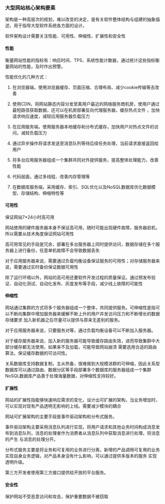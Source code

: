 ### 大型网站核心架构要素

架构是一种高层次的规划，难以改变的决定，是有关软件整体结构与组建的抽象描述，用于指导大型软件系统各方面的设计。

软件架构设计需要关注性能、可用性、伸缩性、扩展性和安全性


#### 性能

衡量网站性能的指标有：响应时间、TPS、系统性能计数器，通过统计这些指标衡量网站的性能，及时作出预警。

性能优化的几种方式：

1. 在浏览器端，使用浏览器缓存、页面压缩、合理布局、减少cookie传输等去改善

2. 使用CDN，将网站静态内容分发至离用户最近的网络服务商机房，使用户通过最短路径获取数据，还可以在机房部署反向代理服务器，缓存热点文件
，加快请求响应速度，减轻应用服务器负载压力

3. 在应用服务端，使用服务器本地缓存和分布式缓存，加快用户对热点文件的访问，减轻负载压力

4. 通过异步操作将请求发送至消息队列等待后续任务处理，当前请求直接返回给用户

5. 将多台应用服务器组成一个集群共同对外提供服务，提高整体处理能力，改善性能

6. 代码层面，通过多线程、改善内存管理等

7. 在数据库服务端，采用缓存、索引、SQL优化以及NoSQL数据库优化数据模型、存储结构、伸缩特性等


#### 可用性

保证网站7*24小时高可用

网站使用的硬件服务器本身不保证高可用，随时可能出现硬件故障，服务器宕机，所以需要从技术角度保证网站可用性

高可用常见的手段是冗余，部署在多台服务器上同时提供访问，数据存储在多个服务器上进行备份，任意单机故障不会导致数据丢失

对于应用服务器来说，需要通过负载均衡设备保证服务的可用性；对存储服务器来说，需要通过实时备份保证数据可用性

除了运行环境以外，网站的高可用还要软件开发过程的质量保证。通过预发布验证、自动化测试、自动化发布、灰度发布等手段，减少线上故障的可能性


#### 伸缩性

网站通过集群的方式将多个服务器组成一个整体，共同提供服务。可伸缩性是指可以不断向集群中增加服务器来缓解不断上升的用户并发访问压力和不断增长的数据存储要求
加入新机器之后尽量可以提供与原来无差别的服务。

对于应用服务器来说，只要服务对等，通过负载均衡设备可以不断加入服务器。

对于缓存服务器来说，加入新的服务器可能导致缓存路由失效，进而导致集群中大部分缓存都无法使用，如果来不及加载，可能导致网站崩溃
需要选用合适的路由算法，保证缓存数据的可访问性。

关系数据库支持数据复制，主从热备，很难做到大规模进群的可伸缩，因此关系型数据库可以通过路由、数据分区等手段部署多个数据库的服务器组成一个集群
NoSQL数据库产品善于处理海量数据，对伸缩性支持较好。



#### 扩展性

网站的扩展性指能够快速响应需求的变化，设计出可扩展的架构，当业务增加时，可以实现对现有产品透明无影响的上线。需要减少模块的耦合

网站可扩展架构的主要手段是事件驱动架构和分布式服务。

事件驱动架构主要采用消息队列进行实现，将用户请求和其他业务时间构成消息发布到消息队列，消息的处理者作为消费者从消息队列中获取消息进行处理，将消息的产生
与消息的处理分开。

分布式服务主要是将业务和可复用的业务进行分离，新增的产品调用可复用的业务实现自身业务逻辑，对产品本身没有什么影响，可以通过提供多版本的服务
实现透明升级。

第三方开发者使用第三方接口提供给开放的平台服务。

#### 安全性

保护网站不受恶意访问和攻击，保护重要数据不被窃取

